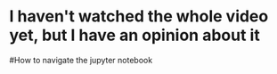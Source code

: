 # I haven't watched the whole video yet, but I have an opinion about it
#How to navigate the jupyter notebook
